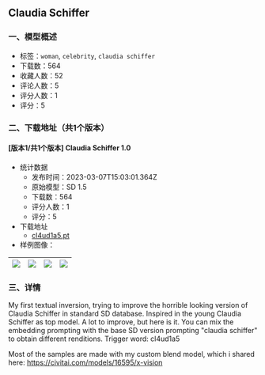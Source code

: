 ## Claudia Schiffer
### 一、模型概述

- 标签：`woman`, `celebrity`, `claudia schiffer`
- 下载数：564
- 收藏人数：52
- 评论人数：5
- 评分人数：1
- 评分：5

### 二、下载地址（共1个版本）

#### [版本1/共1个版本] Claudia Schiffer 1.0

- 统计数据
  - 发布时间：2023-03-07T15:03:01.364Z
  - 原始模型：SD 1.5
  - 下载数：564
  - 评分人数：1
  - 评分：5
- 下载地址
  - [cl4ud1a5.pt](https://civitai.com/api/download/models/18238)
- 样例图像：

| <img src="https://image.civitai.com/xG1nkqKTMzGDvpLrqFT7WA/88ab6a10-9492-42b0-f89c-fadae681ff00/width=450/190869.jpeg" /> | <img src="https://image.civitai.com/xG1nkqKTMzGDvpLrqFT7WA/aaf40176-dd80-4bff-77b0-fbdb0fd4b800/width=450/187691.jpeg" /> | <img src="https://image.civitai.com/xG1nkqKTMzGDvpLrqFT7WA/ee5b77cf-11b1-466d-6f6b-534a6f39ae00/width=450/187687.jpeg" /> | <img src="https://image.civitai.com/xG1nkqKTMzGDvpLrqFT7WA/13efcb93-6877-4208-0583-0b45a598c400/width=450/209138.jpeg" /> |
| ---- | ---- | ---- | ---- |


### 三、详情
<p>My first textual inversion, trying to improve the horrible looking version of Claudia Schiffer in standard SD database. Inspired in the young Claudia Schiffer as top model. A lot to improve, but here is it. You can mix the embedding prompting with the base SD version prompting "claudia schiffer" to obtain different renditions. Trigger word: cl4ud1a5</p><p>Most of the samples are made with my custom blend model, which i shared here: <a target="_blank" rel="ugc" href="https://civitai.com/models/16595/x-vision">https://civitai.com/models/16595/x-vision</a></p>